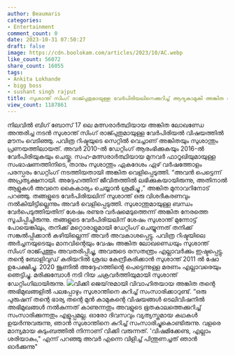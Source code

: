 ```yaml
---
author: Beaumaris
categories:
- Entertainment
comment_count: 0
date: 2023-10-31 07:50:27
draft: false
image: https://cdn.boolokam.com/articles/2023/10/AC.webp
like_count: 56072
share_count: 16055
tags:
- Ankita Lokhande
- bigg boss
- sushant singh rajput
title: സുശാന്ത് സിംഗ് രാജ്പുതുമായുള്ള വേർപിരിയലിനെക്കുറിച്ച് ആദ്യകാമുകി അങ്കിത ലോഖണ്ഡേ
view_count: 1187861
---
```


നിലവിൽ ബിഗ് ബോസ് 17 ലെ മത്സരാർത്ഥിയായ അങ്കിത ലോഖണ്ഡേ അന്തരിച്ച നടൻ സുശാന്ത് സിംഗ് രാജ്പുതുമായുള്ള വേർപിരിയൽ വിഷയത്തിൽ മൗനം വെടിഞ്ഞു. പവിത്ര റിഷ്ടയുടെ സെറ്റിൽ വെച്ചാണ് അങ്കിതയും സുശാന്തും പ്രണയത്തിലായത്. അവർ 2010-ൽ ഡേറ്റിംഗ് ആരംഭിക്കുകയും 2016-ൽ വേർപിരിയുകയും ചെയ്തു. സഹ-മത്സരാർത്ഥിയായ മുനവർ ഫാറൂഖിയുമായുള്ള സംഭാഷണത്തിനിടെ, താനും സുശാന്തും ഏകദേശം ഏഴ് വർഷത്തോളം പരസ്പരം ഡേറ്റിംഗ് നടത്തിയതായി അങ്കിത വെളിപ്പെടുത്തി. “അവൻ പെട്ടെന്ന് അപ്രത്യക്ഷനായി. അദ്ദേഹത്തിന് ജീവിതത്തിൽ ലഭിക്കുകയായിരുന്നു, അതിനാൽ ആളുകൾ അവനെ കൈകാര്യം ചെയ്യാൻ ശ്രമിച്ചു ,” അങ്കിത മുനാവറിനോട് പറഞ്ഞു. തങ്ങളുടെ വേർപിരിയലിന് സുശാന്ത് ഒരു വിശദീകരണവും നൽകിയിട്ടില്ലെന്നും അവർ വെളിപ്പെടുത്തി. സുശാന്തുമായുള്ള ബന്ധം വേർപെടുത്തിയതിന് ശേഷം രണ്ടര വർഷമെടുത്തെന്ന് അങ്കിത നേരത്തെ സൂചിപ്പിച്ചിരുന്നു. തങ്ങളുടെ വേർപിരിയലിന് ശേഷം സുശാന്ത് മുന്നോട്ട് പോയെങ്കിലും, തനിക്ക് മറ്റൊരാളുമായി ഡേറ്റിംഗ് ചെയ്യുന്നത് തനിക്ക് സങ്കൽപ്പിക്കാൻ കഴിയില്ലെന്ന് അവർ അവകാശപ്പെട്ടു. പവിത്ര റിഷ്ടയിലെ അർച്ചനയുടെയും മാനവിന്റെയും വേഷം അങ്കിത ലോഖണ്ഡെയും സുശാന്ത് സിംഗ് രാജ്പുത്തും അവതരിപ്പിച്ചു, അവരുടെ രസതന്ത്രം എല്ലാവർക്കും ഇഷ്ടപ്പെട്ടു. തന്റെ ബോളിവുഡ് കരിയറിൽ ശ്രദ്ധ കേന്ദ്രീകരിക്കാൻ സുശാന്ത് 2011 ൽ ഷോ ഉപേക്ഷിച്ചു. 2020 ജൂണിൽ അദ്ദേഹത്തിന്റെ പെട്ടെന്നുള്ള മരണം എല്ലാവരെയും ഞെട്ടിച്ചു. മരിക്കുമ്പോൾ നടി റിയ ചക്രവർത്തിയുമായി സുശാന്ത് ഡേറ്റിംഗിലായിരുന്നു. ![](https://cdn.boolokam.com/articles/2023/10/AC.webp)വിക്കി ജെയ്‌നുമായി വിവാഹിതയായ അങ്കിത തന്റെ അഭിമുഖങ്ങളിൽ പലപ്പോഴും സുശാന്തിനെ കുറിച്ച് സംസാരിക്കാറുണ്ട്. “ഒരു പുരുഷന് തന്റെ ഭാര്യ തന്റെ മുൻ കാമുകന്റെ വിഷയങ്ങൾ ടെലിവിഷനിൽ അഭിമുഖങ്ങൾ നൽകുന്നത് കാണുന്നതും അവളുടെ ഭൂതകാലത്തെക്കുറിച്ച് സംസാരിക്കുന്നതും എളുപ്പമല്ല. ഓരോ ദിവസവും വ്യത്യസ്തമായ കഥകൾ ഉയർന്നുവരുന്നു, ഞാൻ സുശാന്തിനെ കുറിച്ച് സംസാരിച്ചുകൊണ്ടിരുന്നു. വളരെ മാന്യമായ കുടുംബത്തിൽ നിന്നാണ് വിക്കി വരുന്നത്. 'വിഷമിക്കേണ്ട, എല്ലാം ശരിയാകും," എന്ന് പറഞ്ഞു അവർ എന്നെ വിളിച്ച് പിന്തുണച്ചത് ഞാൻ ഓർക്കുന്നു"